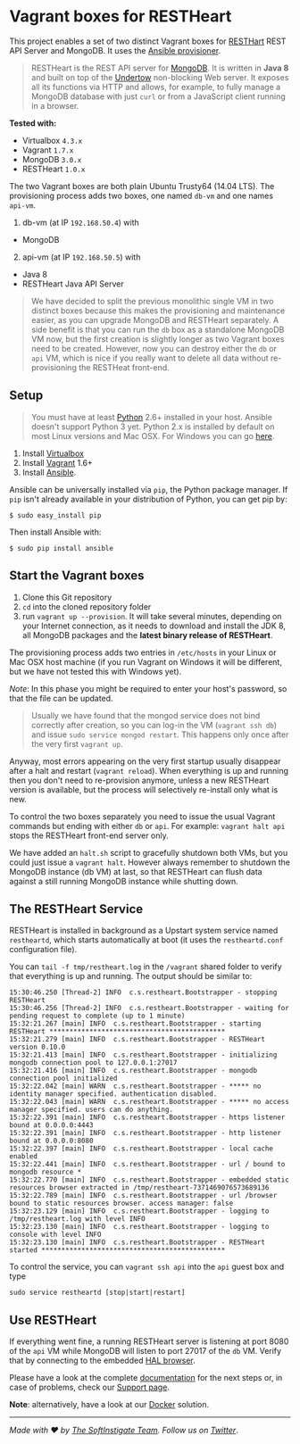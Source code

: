 # Vagrant boxes for RESTHeart #

This project enables a set of two distinct Vagrant boxes for [RESTHart](http://restheart.org) REST API Server and MongoDB. It uses the [Ansible provisioner](https://docs.vagrantup.com/v2/provisioning/ansible.html).

> RESTHeart is the REST API server for [MongoDB](https://www.mongodb.org). It is written in **Java 8** and built on top of the [Undertow](http://undertow.io) non-blocking Web server. It exposes all its functions via HTTP and allows, for example, to fully manage a MongoDB database with just `curl` or from a JavaScript client running in a browser. 

**Tested with:**

 * Virtualbox `4.3.x`
 * Vagrant `1.7.x`
 * MongoDB `3.0.x`
 * RESTHeart `1.0.x`

The two Vagrant boxes are both plain Ubuntu Trusty64 (14.04 LTS). The provisioning process adds two boxes, one named `db-vm` and one names `api-vm`.

1) db-vm (at IP `192.168.50.4`) with
 * MongoDB

2) api-vm (at IP `192.168.50.5`) with
 * Java 8
 * RESTHeart Java API Server

> We have decided to split the previous monolithic single VM in two distinct boxes because this makes the provisioning and maintenance easier, as you can upgrade MongoDB and RESTHeart separately. A side benefit is that you can run the `db` box as a standalone MongoDB VM now, but the first creation is slightly longer as two Vagrant boxes need to be created. However, now you can destroy either the `db` or `api` VM, which is nice if you really want to delete all data without re-provisioning the RESTHeat front-end.

## Setup ##

> You must have at least [Python](https://www.python.org/downloads/) 2.6+ installed in your host. Ansible doesn't support Python 3 yet. Python 2.x is installed by default on most Linux versions and Mac OSX. For Windows you can go [here](https://www.python.org/downloads/release/python-279/).

 1. Install [Virtualbox](https://www.virtualbox.org/wiki/Downloads)
 1. Install [Vagrant](https://www.vagrantup.com/downloads.html) 1.6+
 1. Install [Ansible](http://docs.ansible.com/intro_installation.html).

Ansible can be universally installed via `pip`, the Python package manager. If `pip` isn't already available in your distribution of Python, you can get pip by:

    $ sudo easy_install pip

Then install Ansible with:

    $ sudo pip install ansible

## Start the Vagrant boxes ##

 1. Clone this Git repository
 1. `cd` into the cloned repository folder
 1. run `vagrant up --provision`. It will take several minutes, depending on your Internet connection, as it needs to download and install the JDK 8, all MongoDB packages and the **latest binary release of RESTHeart**.

 The provisioning process adds two entries in `/etc/hosts` in your Linux or Mac OSX host machine (if you run Vagrant on Windows it will be different, but we have not tested this with Windows yet).

 *Note*: In this phase you might be required to enter your host's password, so that the file can be updated.

> Usually we have found that the mongod service does not bind correctly after creation, so you can log-in the VM (`vagrant ssh db`) and issue `sudo service mongod restart`. This happens only once after the very first `vagrant up`.

Anyway, most errors appearing on the very first startup usually disappear after a halt and restart (`vagrant reload`). When everything is up and running then you don't need to re-provision anymore, unless a new RESTHeart version is available, but the process will selectively re-install only what is new.

To control the two boxes separately you need to issue the usual Vagrant commands but ending with either `db` or `api`. For example: `vagrant halt api` stops the RESTHeart front-end server only.

We have added an `halt.sh` script to gracefully shutdown both VMs, but you could just issue a `vagrant halt`. However always remember to shutdown the MongoDB instance (db VM) at last, so that RESTHeart can flush data against a still running MongoDB instance while shutting down.

## The RESTHeart Service ##

RESTHeart is installed in background as a Upstart system service named `restheartd`, which starts automatically at boot (it uses the `restheartd.conf` configuration file).

You can `tail -f tmp/restheart.log` in the `/vagrant` shared folder to verify that everything is up and running. The output should be similar to:

    15:30:46.250 [Thread-2] INFO  c.s.restheart.Bootstrapper - stopping RESTHeart
    15:30:46.256 [Thread-2] INFO  c.s.restheart.Bootstrapper - waiting for pending request to complete (up to 1 minute)
    15:32:21.267 [main] INFO  c.s.restheart.Bootstrapper - starting RESTHeart ********************************************
    15:32:21.279 [main] INFO  c.s.restheart.Bootstrapper - RESTHeart version 0.10.0
    15:32:21.413 [main] INFO  c.s.restheart.Bootstrapper - initializing mongodb connection pool to 127.0.0.1:27017 
    15:32:21.416 [main] INFO  c.s.restheart.Bootstrapper - mongodb connection pool initialized
    15:32:22.042 [main] WARN  c.s.restheart.Bootstrapper - ***** no identity manager specified. authentication disabled.
    15:32:22.043 [main] WARN  c.s.restheart.Bootstrapper - ***** no access manager specified. users can do anything.
    15:32:22.391 [main] INFO  c.s.restheart.Bootstrapper - https listener bound at 0.0.0.0:4443
    15:32:22.391 [main] INFO  c.s.restheart.Bootstrapper - http listener bound at 0.0.0.0:8080
    15:32:22.397 [main] INFO  c.s.restheart.Bootstrapper - local cache enabled
    15:32:22.441 [main] INFO  c.s.restheart.Bootstrapper - url / bound to mongodb resource *
    15:32:22.770 [main] INFO  c.s.restheart.Bootstrapper - embedded static resources browser extracted in /tmp/restheart-7371469076573689136
    15:32:22.789 [main] INFO  c.s.restheart.Bootstrapper - url /browser bound to static resources browser. access manager: false
    15:32:23.129 [main] INFO  c.s.restheart.Bootstrapper - logging to /tmp/restheart.log with level INFO
    15:32:23.130 [main] INFO  c.s.restheart.Bootstrapper - logging to console with level INFO
    15:32:23.130 [main] INFO  c.s.restheart.Bootstrapper - RESTHeart started **********************************************

To control the service, you can `vagrant ssh api` into the `api` guest box and type

    sudo service restheartd [stop|start|restart]

## Use RESTHeart ##

If everything went fine, a running RESTHeart server is listening at port 8080 of the `api` VM while MongoDB will listen to port 27017 of the `db` VM. Verify that by connecting to the embedded [HAL browser](http://localhost:8080/browser). 

Please have a look at the complete [documentation](http://restheart.org/docs/overview.html) for the next steps or, in case of problems, check our [Support page](http://restheart.org/support.html).

**Note**: alternatively, have a look at our [Docker](https://github.com/SoftInstigate/restheart-docker) solution.

<hr></hr>

_Made with :heart: by [The SoftInstigate Team](http://www.softinstigate.com/). Follow us on [Twitter](https://twitter.com/softinstigate)_.
